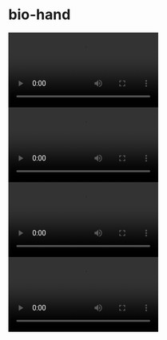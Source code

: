 # bio-hand

![alt text](/cam_calb/handpose3d-main/media/cam0.avi " cam0.avi")
![alt text](/cam_calb/handpose3d-main/media/cam0.mp4 " cam0.mp4")
![alt text](/cam_calb/handpose3d-main/media/cam1.avi " cam1.avi")
![alt text](/cam_calb/handpose3d-main/media/cam1.mp4 " cam1.mp4")
